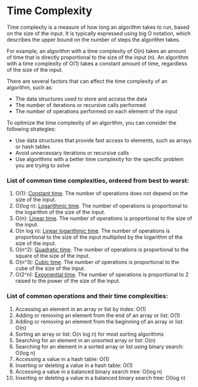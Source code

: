 # Time Complexity

Time complexity is a measure of how long an algorithm takes to run, based on the size of the input. It is typically expressed using big O notation, which describes the upper bound on the number of steps the algorithm takes.

For example, an algorithm with a time complexity of O(n) takes an amount of time that is directly proportional to the size of the input (n). An algorithm with a time complexity of O(1) takes a constant amount of time, regardless of the size of the input.

There are several factors that can affect the time complexity of an algorithm, such as:

- The data structures used to store and access the data
- The number of iterations or recursive calls performed
- The number of operations performed on each element of the input

To optimize the time complexity of an algorithm, you can consider the following strategies:

- Use data structures that provide fast access to elements, such as arrays or hash tables
- Avoid unnecessary iterations or recursive calls
- Use algorithms with a better time complexity for the specific problem you are trying to solve

### List of common time complexities, ordered from best to worst:

1. O(1): [Constant time](TimeComplexity/ConstantTime.md). The number of operations does not depend on the size of the input.
2. O(log n): [Logarithmic time](TimeComplexity/LogarithmicTime.md). The number of operations is proportional to the logarithm of the size of the input.
3. O(n): [Linear time](TimeComplexity/LinearTime.md). The number of operations is proportional to the size of the input.
4. O(n log n): [Linear logarithmic time](TimeComplexity/LinearLogarithmicTime.md). The number of operations is proportional to the size of the input multiplied by the logarithm of the size of the input.
5. O(n^2): [Quadratic time](TimeComplexity/QuadraticTime.md). The number of operations is proportional to the square of the size of the input.
6. O(n^3): [Cubic time](TimeComplexity/CubicTime.md). The number of operations is proportional to the cube of the size of the input.
7. O(2^n): [Exponential time](TimeComplexity/ExponentialTime.md). The number of operations is proportional to 2 raised to the power of the size of the input.

### List of common operations and their time complexities:
1. Accessing an element in an array or list by index: O(1)
2. Adding or removing an element from the end of an array or list: O(1)
3. Adding or removing an element from the beginning of an array or list: O(n)
4. Sorting an array or list: O(n log n) for most sorting algorithms
5. Searching for an element in an unsorted array or list: O(n)
6. Searching for an element in a sorted array or list using binary search: O(log n)
7. Accessing a value in a hash table: O(1)
8. Inserting or deleting a value in a hash table: O(1)
9. Accessing a value in a balanced binary search tree: O(log n)
10. Inserting or deleting a value in a balanced binary search tree: O(log n)
